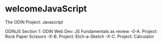 # welcomeJavaScript
The ODIN Project: Javascript

ODINJS Section 1: ODIN Web Dev: JS Fundamentals as review 
  -0-A. Project: Rock Paper Scissors
  -X-B. Project: Etch-a-Sketch
  -X-C. Project: Calculator

